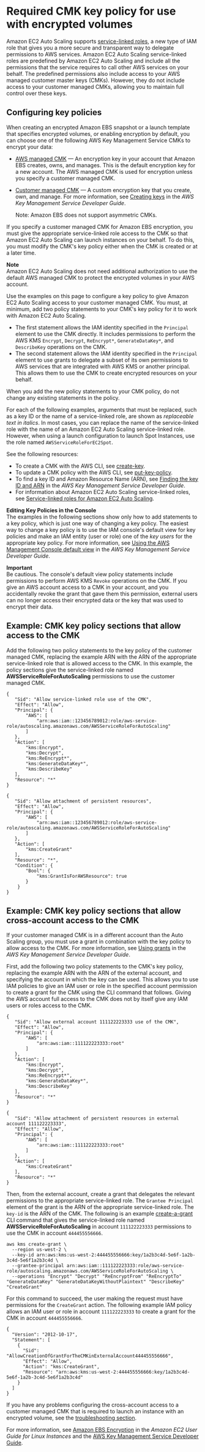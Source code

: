 # Required CMK key policy for use with encrypted volumes<a name="key-policy-requirements-EBS-encryption"></a>

Amazon EC2 Auto Scaling supports [service\-linked roles](autoscaling-service-linked-role.md), a new type of IAM role that gives you a more secure and transparent way to delegate permissions to AWS services\. Amazon EC2 Auto Scaling service\-linked roles are predefined by Amazon EC2 Auto Scaling and include all the permissions that the service requires to call other AWS services on your behalf\. The predefined permissions also include access to your AWS managed customer master keys \(CMKs\)\. However, they do not include access to your customer managed CMKs, allowing you to maintain full control over these keys\.

## Configuring key policies<a name="configuring-key-policies"></a>

When creating an encrypted Amazon EBS snapshot or a launch template that specifies encrypted volumes, or enabling encryption by default, you can choose one of the following AWS Key Management Service CMKs to encrypt your data: 
+ [AWS managed CMK](https://docs.aws.amazon.com/kms/latest/developerguide/concepts.html#aws-managed-cmk) — An encryption key in your account that Amazon EBS creates, owns, and manages\. This is the default encryption key for a new account\. The AWS managed CMK is used for encryption unless you specify a customer managed CMK\. 
+ [Customer managed CMK](https://docs.aws.amazon.com/kms/latest/developerguide/concepts.html#customer-cmk) — A custom encryption key that you create, own, and manage\. For more information, see [Creating keys](https://docs.aws.amazon.com/kms/latest/developerguide/create-keys.html) in the *AWS Key Management Service Developer Guide*\. 

  Note: Amazon EBS does not support asymmetric CMKs\. 

If you specify a customer managed CMK for Amazon EBS encryption, you must give the appropriate service\-linked role access to the CMK so that Amazon EC2 Auto Scaling can launch instances on your behalf\. To do this, you must modify the CMK's key policy either when the CMK is created or at a later time\. 

**Note**  
Amazon EC2 Auto Scaling does not need additional authorization to use the default AWS managed CMK to protect the encrypted volumes in your AWS account\. 

Use the examples on this page to configure a key policy to give Amazon EC2 Auto Scaling access to your customer managed CMK\. You must, at minimum, add two policy statements to your CMK's key policy for it to work with Amazon EC2 Auto Scaling\.
+ The first statement allows the IAM identity specified in the `Principal` element to use the CMK directly\. It includes permissions to perform the AWS KMS `Encrypt`, `Decrypt`, `ReEncrypt*`, `GenerateDataKey*`, and `DescribeKey` operations on the CMK\. 
+ The second statement allows the IAM identity specified in the `Principal` element to use grants to delegate a subset of its own permissions to AWS services that are integrated with AWS KMS or another principal\. This allows them to use the CMK to create encrypted resources on your behalf\.

When you add the new policy statements to your CMK policy, do not change any existing statements in the policy\.

For each of the following examples, arguments that must be replaced, such as a key ID or the name of a service\-linked role, are shown as *replaceable text in italics*\. In most cases, you can replace the name of the service\-linked role with the name of an Amazon EC2 Auto Scaling service\-linked role\. However, when using a launch configuration to launch Spot Instances, use the role named `AWSServiceRoleForEC2Spot`\. 

See the following resources:
+ To create a CMK with the AWS CLI, see [create\-key](https://docs.aws.amazon.com/cli/latest/reference/kms/create-key.html)\.
+ To update a CMK policy with the AWS CLI, see [put\-key\-policy](https://docs.aws.amazon.com/cli/latest/reference/kms/put-key-policy.html)\.
+ To find a key ID and Amazon Resource Name \(ARN\), see [Finding the key ID and ARN](https://docs.aws.amazon.com/kms/latest/developerguide/viewing-keys.html#find-cmk-id-arn) in the *AWS Key Management Service Developer Guide*\. 
+ For information about Amazon EC2 Auto Scaling service\-linked roles, see [Service\-linked roles for Amazon EC2 Auto Scaling](autoscaling-service-linked-role.md)\.

**Editing Key Policies in the Console**  
The examples in the following sections show only how to add statements to a key policy, which is just one way of changing a key policy\. The easiest way to change a key policy is to use the IAM console's default view for key policies and make an IAM entity \(user or role\) one of the *key users* for the appropriate key policy\. For more information, see [Using the AWS Management Console default view](https://docs.aws.amazon.com/kms/latest/developerguide/key-policy-modifying.html#key-policy-modifying-how-to-console-default-view) in the *AWS Key Management Service Developer Guide*\. 

**Important**  
Be cautious\. The console's default view policy statements include permissions to perform AWS KMS `Revoke` operations on the CMK\. If you give an AWS account access to a CMK in your account, and you accidentally revoke the grant that gave them this permission, external users can no longer access their encrypted data or the key that was used to encrypt their data\. 

## Example: CMK key policy sections that allow access to the CMK<a name="policy-example-cmk-access"></a>

Add the following two policy statements to the key policy of the customer managed CMK, replacing the example ARN with the ARN of the appropriate service\-linked role that is allowed access to the CMK\. In this example, the policy sections give the service\-linked role named **AWSServiceRoleForAutoScaling** permissions to use the customer managed CMK\. 

```
{
   "Sid": "Allow service-linked role use of the CMK",
   "Effect": "Allow",
   "Principal": {
       "AWS": [
           "arn:aws:iam::123456789012:role/aws-service-role/autoscaling.amazonaws.com/AWSServiceRoleForAutoScaling"
       ]
   },
   "Action": [
       "kms:Encrypt",
       "kms:Decrypt",
       "kms:ReEncrypt*",
       "kms:GenerateDataKey*",
       "kms:DescribeKey"
   ],
   "Resource": "*"
}
```

```
{
   "Sid": "Allow attachment of persistent resources",
   "Effect": "Allow",
   "Principal": {
       "AWS": [
           "arn:aws:iam::123456789012:role/aws-service-role/autoscaling.amazonaws.com/AWSServiceRoleForAutoScaling"
       ]
   },
   "Action": [
       "kms:CreateGrant"
   ],
   "Resource": "*",
   "Condition": {
       "Bool": {
           "kms:GrantIsForAWSResource": true
       }
    }
}
```

## Example: CMK key policy sections that allow cross\-account access to the CMK<a name="policy-example-cmk-cross-account-access"></a>

If your customer managed CMK is in a different account than the Auto Scaling group, you must use a grant in combination with the key policy to allow access to the CMK\. For more information, see [Using grants](https://docs.aws.amazon.com/kms/latest/developerguide/grants.html) in the *AWS Key Management Service Developer Guide*\. 

First, add the following two policy statements to the CMK's key policy, replacing the example ARN with the ARN of the external account, and specifying the account in which the key can be used\. This allows you to use IAM policies to give an IAM user or role in the specified account permission to create a grant for the CMK using the CLI command that follows\. Giving the AWS account full access to the CMK does not by itself give any IAM users or roles access to the CMK\.

```
{
   "Sid": "Allow external account 111122223333 use of the CMK",
   "Effect": "Allow",
   "Principal": {
       "AWS": [
           "arn:aws:iam::111122223333:root"
       ]
   },
   "Action": [
       "kms:Encrypt",
       "kms:Decrypt",
       "kms:ReEncrypt*",
       "kms:GenerateDataKey*",
       "kms:DescribeKey"
   ],
   "Resource": "*"
}
```

```
{
   "Sid": "Allow attachment of persistent resources in external account 111122223333",
   "Effect": "Allow",
   "Principal": {
       "AWS": [
           "arn:aws:iam::111122223333:root"
       ]
   },
   "Action": [
       "kms:CreateGrant"
   ],
   "Resource": "*"
}
```

Then, from the external account, create a grant that delegates the relevant permissions to the appropriate service\-linked role\. The `Grantee Principal` element of the grant is the ARN of the appropriate service\-linked role\. The `key-id` is the ARN of the CMK\. The following is an example [create\-a\-grant](https://docs.aws.amazon.com/cli/latest/reference/kms/create-grant.html) CLI command that gives the service\-linked role named **AWSServiceRoleForAutoScaling** in account `111122223333` permissions to use the CMK in account `444455556666`\.

```
aws kms create-grant \
  --region us-west-2 \
  --key-id arn:aws:kms:us-west-2:444455556666:key/1a2b3c4d-5e6f-1a2b-3c4d-5e6f1a2b3c4d \
  --grantee-principal arn:aws:iam::111122223333:role/aws-service-role/autoscaling.amazonaws.com/AWSServiceRoleForAutoScaling \
  --operations "Encrypt" "Decrypt" "ReEncryptFrom" "ReEncryptTo" "GenerateDataKey" "GenerateDataKeyWithoutPlaintext" "DescribeKey" "CreateGrant"
```

For this command to succeed, the user making the request must have permissions for the `CreateGrant` action\. The following example IAM policy allows an IAM user or role in account `111122223333` to create a grant for the CMK in account `444455556666`\.

```
{
  "Version": "2012-10-17",
  "Statement": [
    {
      "Sid": "AllowCreationOfGrantForTheCMKinExternalAccount444455556666",
      "Effect": "Allow",
      "Action": "kms:CreateGrant",
      "Resource": "arn:aws:kms:us-west-2:444455556666:key/1a2b3c4d-5e6f-1a2b-3c4d-5e6f1a2b3c4d"
    }
  ]
}
```

If you have any problems configuring the cross\-account access to a customer managed CMK that is required to launch an instance with an encrypted volume, see the [troubleshooting section](ts-as-instancelaunchfailure.md#ts-as-instancelaunchfailure-12)\. 

For more information, see [Amazon EBS Encryption](https://docs.aws.amazon.com/AWSEC2/latest/UserGuide/EBSEncryption.html) in the *Amazon EC2 User Guide for Linux Instances* and the [AWS Key Management Service Developer Guide](https://docs.aws.amazon.com/kms/latest/developerguide/)\. 
